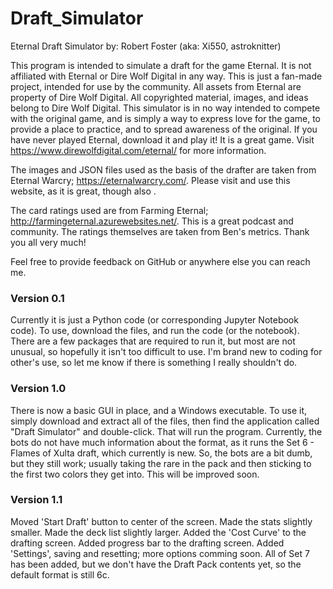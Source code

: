 # Draft_Simulator
Eternal Draft Simulator
by: Robert Foster (aka: Xi550, astroknitter)

This program is intended to simulate a draft for the game Eternal. It is not affiliated with Eternal or Dire Wolf Digital in any way. This is just a fan-made project, intended for use by the community. All assets from Eternal are property of Dire Wolf Digital. All copyrighted material, images, and ideas belong to Dire Wolf Digital. This simulator is in no way intended to compete with the original game, and is simply a way to express love for the game, to provide a place to practice, and to spread awareness of the original. If you have never played Eternal, download it and play it! It is a great game. Visit https://www.direwolfdigital.com/eternal/ for more information.

The images and JSON files used as the basis of the drafter are taken from Eternal Warcry; https://eternalwarcry.com/. Please visit and use this website, as it is great, though also .

The card ratings used are from Farming Eternal; http://farmingeternal.azurewebsites.net/. This is a great podcast and community. The ratings themselves are taken from Ben's metrics. Thank you all very much!

Feel free to provide feedback on GitHub or anywhere else you can reach me.



### Version 0.1 ###

Currently it is just a Python code (or corresponding Jupyter Notebook code). To use, download the files, and run the code (or the notebook). There are a few packages that are required to run it, but most are not unusual, so hopefully it isn't too difficult to use. I'm brand new to coding for other's use, so let me know if there is something I really shouldn't do.

### Version 1.0 ###

There is now a basic GUI in place, and a Windows executable. To use it, simply download and extract all of the files, then find the application called "Draft Simulator" and double-click. That will run the program. Currently, the bots do not have much information about the format, as it runs the Set 6 - Flames of Xulta draft, which currently is new. So, the bots are a bit dumb, but they still work; usually taking the rare in the pack and then sticking to the first two colors they get into. This will be improved soon.

### Version 1.1 ###

Moved 'Start Draft' button to center of the screen.
Made the stats slightly smaller.
Made the deck list slightly larger.
Added the 'Cost Curve' to the drafting screen.
Added progress bar to the drafting screen.
Added 'Settings', saving and resetting; more options comming soon.
All of Set 7 has been added, but we don't have the Draft Pack contents yet, so the default format is still 6c. 
